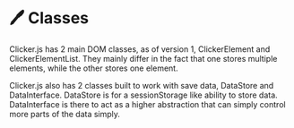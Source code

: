 # 🖊 Classes

Clicker.js has 2 main DOM classes, as of version 1, ClickerElement and ClickerElementList. They mainly differ in the fact that one stores multiple elements, while the other stores one element.



Clicker.js also has 2 classes built to work with save data, DataStore and DataInterface. DataStore is for a sessionStorage like ability to store data. DataInterface is there to act as a higher abstraction that can simply control more parts of the data simply.
